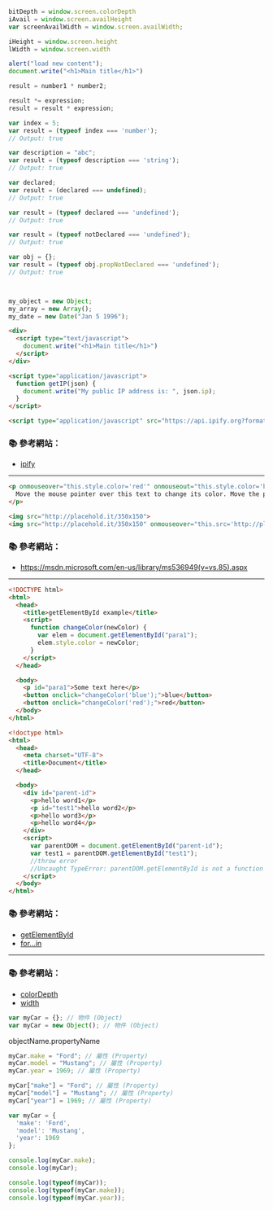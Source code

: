 
```js 
bitDepth = window.screen.colorDepth
iAvail = window.screen.availHeight
var screenAvailWidth = window.screen.availWidth;

iHeight = window.screen.height
lWidth = window.screen.width

alert("load new content");
document.write("<h1>Main title</h1>")
```

```js 
result = number1 * number2;

result *= expression;
result = result * expression;

var index = 5;
var result = (typeof index === 'number');
// Output: true

var description = "abc";
var result = (typeof description === 'string');
// Output: true

var declared;
var result = (declared === undefined);
// Output: true

var result = (typeof declared === 'undefined');
// Output: true

var result = (typeof notDeclared === 'undefined');
// Output: true

var obj = {};
var result = (typeof obj.propNotDeclared === 'undefined');
// Output: true



my_object = new Object;
my_array = new Array();
my_date = new Date("Jan 5 1996");
```


```html
<div>
  <script type="text/javascript">
    document.write("<h1>Main title</h1>")
  </script>
</div>
```

```html
<script type="application/javascript">
  function getIP(json) {
    document.write("My public IP address is: ", json.ip);
  }
</script>

<script type="application/javascript" src="https://api.ipify.org?format=jsonp&callback=getIP"></script>
```

### :books: 參考網站：
- [ipify](https://www.ipify.org/)

---

```html
<p onmouseover="this.style.color='red'" onmouseout="this.style.color='black'">
  Move the mouse pointer over this text to change its color. Move the pointer off the text to change the color back.
</p>
```

```html
<img src="http://placehold.it/350x150">
<img src="http://placehold.it/350x150" onmouseover="this.src='http://placehold.it/350x150/ffffff/000000'" onmouseout="this.src='http://placehold.it/350x150'">
```

### :books: 參考網站：
- https://msdn.microsoft.com/en-us/library/ms536949(v=vs.85).aspx


---

```html
<!DOCTYPE html>
<html>
  <head>
    <title>getElementById example</title>
    <script>
      function changeColor(newColor) {
        var elem = document.getElementById("para1");
        elem.style.color = newColor;
      }
    </script>
  </head>

  <body>
    <p id="para1">Some text here</p>
    <button onclick="changeColor('blue');">blue</button>
    <button onclick="changeColor('red');">red</button>
  </body>
</html>
```

```html
<!doctype html>
<html>
  <head>
    <meta charset="UTF-8">
    <title>Document</title>
  </head>

  <body>
    <div id="parent-id">
      <p>hello word1</p>
      <p id="test1">hello word2</p>
      <p>hello word3</p>
      <p>hello word4</p>
    </div>
    <script>
      var parentDOM = document.getElementById("parent-id");
      var test1 = parentDOM.getElementById("test1");
      //throw error
      //Uncaught TypeError: parentDOM.getElementById is not a function
    </script>
  </body>
</html>
```


### :books: 參考網站：
- [getElementById](https://developer.mozilla.org/en-US/docs/Web/API/Document/getElementById)
- [for...in](https://developer.mozilla.org/en-US/docs/Web/JavaScript/Reference/Statements/for...in)


---

### :books: 參考網站：
- [colorDepth](https://developer.mozilla.org/en-US/docs/Web/API/Screen/colorDepth)
- [width](https://developer.mozilla.org/en-US/docs/Web/API/Screen/width)

```js 
var myCar = {}; // 物件 (Object)
var myCar = new Object(); // 物件 (Object)
```

objectName.propertyName

```js 
myCar.make = "Ford"; // 屬性 (Property)
myCar.model = "Mustang"; // 屬性 (Property)
myCar.year = 1969; // 屬性 (Property)

myCar["make"] = "Ford"; // 屬性 (Property)
myCar["model"] = "Mustang"; // 屬性 (Property)
myCar["year"] = 1969; // 屬性 (Property)
```

```js
var myCar = {
  'make': 'Ford',
  'model': 'Mustang',
  'year': 1969
};
```

```js
console.log(myCar.make);
console.log(myCar);
```

```js
console.log(typeof(myCar));
console.log(typeof(myCar.make));
console.log(typeof(myCar.year));
```
